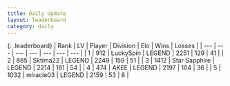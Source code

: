 ```yaml
---
title: Daily Update
layout: leaderboard
category: daily
---
```


{: .leaderboard}
| Rank | LV | Player | Division | Elo | Wins | Losses |
| --- | --- | --- | --- | --- | --- | --- |
| <span data-change="0">1</span> | 912 | <span title="ID: 498412">LuckySpin</span> | LEGEND | <span data-change="-4">2251</span> | <span data-change="5">129</span> | <span data-change="2">41</span> |
| <span data-change="1">2</span> | 865 | <span title="ID: 353063">Sktima22</span> | LEGEND | <span data-change="39">2249</span> | <span data-change="31">159</span> | <span data-change="7">51</span> |
| <span data-change="-1">3</span> | 1412 | <span title="ID: 315148">Star Sapphire</span> | LEGEND | <span data-change="-7">2214</span> | <span data-change="9">161</span> | <span data-change="5">54</span> |
| <span data-change="0">4</span> | 474 | <span title="ID: 455100">AKEE</span> | LEGEND | <span data-change="7">2197</span> | <span data-change="1">104</span> | <span data-change="0">36</span> |
| <span data-change="0">5</span> | 1032 | <span title="ID: 416373">miracle03</span> | LEGEND | <span data-change="0">2159</span> | <span data-change="0">53</span> | <span data-change="0">8</span> |